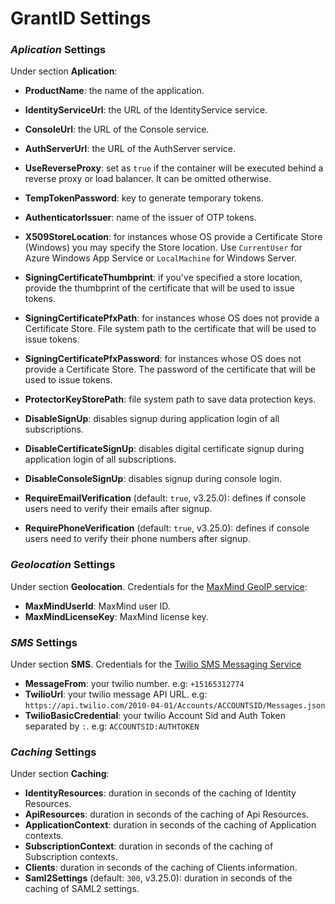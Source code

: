 ﻿# GrantID Settings

###  *Aplication* Settings

Under section **Aplication**:

* **ProductName**: the name of the application.
* **IdentityServiceUrl**: the URL of the IdentityService service.
* **ConsoleUrl**: the URL of the Console service.
* **AuthServerUrl**: the URL of the AuthServer service.
* **UseReverseProxy**: set as `true` if the container will be executed behind a reverse proxy or load balancer. It can be omitted otherwise.
* **TempTokenPassword**: key to generate temporary tokens.
* **AuthenticatorIssuer**: name of the issuer of OTP tokens.

* **X509StoreLocation**: for instances whose OS provide a Certificate Store (Windows) you may specify the Store location. Use `CurrentUser` for
Azure Windows App Service or `LocalMachine` for Windows Server.
* **SigningCertificateThumbprint**: if you've specified a store location, provide the thumbprint of the certificate that will be used to issue tokens.
* **SigningCertificatePfxPath**: for instances whose OS does not provide a Certificate Store. File system path to the certificate that will be used to issue tokens.
* **SigningCertificatePfxPassword**: for instances whose OS does not provide a Certificate Store. The password of the certificate that will be used to issue tokens.
* **ProtectorKeyStorePath**: file system path to save data protection keys.

* **DisableSignUp**: disables signup during application login of all subscriptions.
* **DisableCertificateSignUp**: disables digital certificate signup during application login of all subscriptions.
* **DisableConsoleSignUp**: disables signup during console login.

* **RequireEmailVerification** (default: `true`, v3.25.0): defines if console users need to verify their emails after signup.
* **RequirePhoneVerification** (default: `true`, v3.25.0): defines if console users need to verify their phone numbers after signup.

###  *Geolocation* Settings

Under section **Geolocation**. Credentials for the [MaxMind GeoIP service](https://www.maxmind.com/en/geoip2-services-and-databases):

* **MaxMindUserId**: MaxMind user ID.
* **MaxMindLicenseKey**: MaxMind license key.

###  *SMS* Settings

Under section **SMS**. Credentials for the [Twilio SMS Messaging Service](https://www.twilio.com/)

* **MessageFrom**: your twilio number. e.g: `+15165312774`
* **TwilioUrl**: your twilio message API URL. e.g: `https://api.twilio.com/2010-04-01/Accounts/ACCOUNTSID/Messages.json`
* **TwilioBasicCredential**: your twilio Account Sid and Auth Token separated by `:`. e.g: `ACCOUNTSID:AUTHTOKEN` 

###  *Caching* Settings

Under section **Caching**:

* **IdentityResources**: duration in seconds of the caching of Identity Resources.
* **ApiResources**: duration in seconds of the caching of Api Resources.
* **ApplicationContext**: duration in seconds of the caching of Application contexts.
* **SubscriptionContext**: duration in seconds of the caching of Subscription contexts.
* **Clients**: duration in seconds of the caching of Clients information.
* **Saml2Settings** (default: `300`, v3.25.0): duration in seconds of the caching of SAML2 settings.